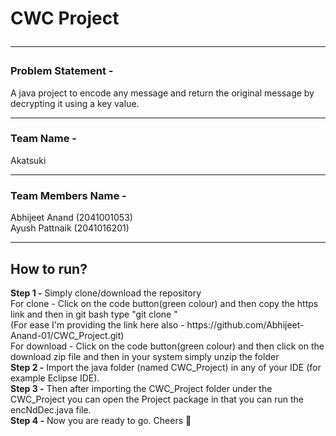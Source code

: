 # CWC Project <hr>
<h3>Problem Statement - </h3>
A java project to encode any message and return the original message by decrypting it using a key value. <hr>
<h3>Team Name - </h3>
Akatsuki <hr>
<h3>Team Members Name - </h3>
Abhijeet Anand (2041001053) <br> Ayush Pattnaik (2041016201) <hr>

<h2>How to run? </h2>
<b>Step 1 -</b> Simply clone/download the repository <br>
For clone - Click on the code button(green colour) and then copy the https link and then in git bash type "git clone <link>" <br>
(For ease I'm providing the link here also - https://github.com/Abhijeet-Anand-01/CWC_Project.git) <br>
For download - Click on the code button(green colour) and then click on the download zip file and then in your system simply unzip the folder <br>
<b>Step 2 -</b> Import the java folder (named CWC_Project) in any of your IDE (for example Eclipse IDE). <br>
<b>Step 3 -</b> Then after importing the CWC_Project folder under the CWC_Project you can open the Project package in that you can run the encNdDec.java file. <br>
<b>Step 4 -</b> Now you are ready to go. Cheers 🍻

